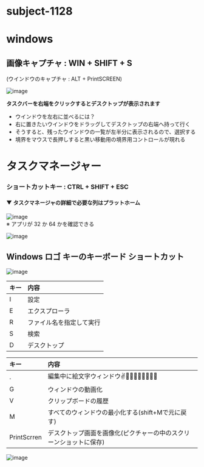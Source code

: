 # subject-1128
# windows
## 画像キャプチャ : WIN + SHIFT + S
(ウインドウのキャプチャ : ALT + PrintSCREEN)

![image](https://user-images.githubusercontent.com/89338401/143732857-5716d7a2-70e8-4928-a2a9-8305901ec095.png)

**タスクバーを右端をクリックするとデスクトップが表示されます**

  - ウインドウを左右に並べるには？
  - 右に置きたいウインドウをドラッグしてデスクトップの右端へ持って行く
  - そうすると、残ったウインドウの一覧が左半分に表示されるので、選択する
  - 境界をマウスで長押しすると黒い移動用の境界用コントロールが現れる

# タスクマネージャー
### ショートカットキー : CTRL + SHIFT + ESC
#### ▼ タスクマネージャの詳細で必要な列はプラットホーム
![image](https://user-images.githubusercontent.com/1501327/143733802-d39c8668-99da-41af-b6e9-9ab342f3a179.png)\
※ アプリが 32 か 64 かを確認できる

![image](https://user-images.githubusercontent.com/1501327/143733976-162e2e79-1d81-40b4-aa52-9dde6ba06fba.png)

## Windows ロゴ キーのキーボード ショートカット

![image](https://user-images.githubusercontent.com/1501327/145702847-13755607-f7cc-4964-82a9-3d922f6d1e37.png)

| キー | 内容
| :--- | :--- 
| I | 設定
| E | エクスプローラ
| R | ファイル名を指定して実行
| S | 検索
| D | デスクトップ

| キー | 内容 
| :--- | :--- 
| . | 編集中に絵文字ウィンドウ✌🤞😉😎🎶😢😢💖😜
| G | ウィンドウの動画化
| V | クリップボードの履歴
| M | すべてのウィンドウの最小化する(shift+Mで元に戻す)
| PrintScrren | デスクトップ画面を画像化(ピクチャーの中のスクリーンショットに保存)

![image](https://user-images.githubusercontent.com/89338401/146666973-68c9f350-262b-416e-bdfc-d0313853fecd.png)
